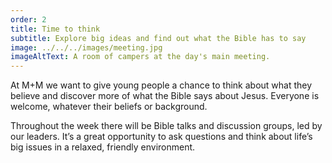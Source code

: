 ```yaml
---
order: 2
title: Time to think
subtitle: Explore big ideas and find out what the Bible has to say
image: ../../../images/meeting.jpg
imageAltText: A room of campers at the day's main meeting.
---
```

At M+M we want to give young people a chance to think about what they believe and discover more of what the Bible says about Jesus. Everyone is welcome, whatever their beliefs or background.

Throughout the week there will be Bible talks and discussion groups, led by our leaders. It’s a great opportunity to ask questions and think about life’s big issues in a relaxed, friendly environment.
